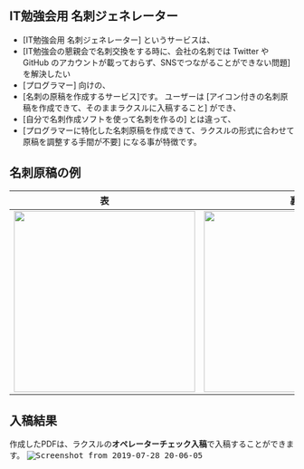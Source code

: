 ## IT勉強会用 名刺ジェネレーター
* [IT勉強会用 名刺ジェネレーター] というサービスは、
* [IT勉強会の懇親会で名刺交換をする時に、会社の名刺では Twitter や GitHub のアカウントが載っておらず、SNSでつながることができない問題] を解決したい
* [プログラマー] 向けの、
* [名刺の原稿を作成するサービス]です。
ユーザーは [アイコン付きの名刺原稿を作成できて、そのままラクスルに入稿すること] ができ、
* [自分で名刺作成ソフトを使って名刺を作るの] とは違って、
* [プログラマーに特化した名刺原稿を作成できて、ラクスルの形式に合わせて原稿を調整する手間が不要] になる事が特徴です。

## 名刺原稿の例

表 | 裏
---- | ----
<img src="https://user-images.githubusercontent.com/39484102/62019713-117fb300-b1fb-11e9-9727-a54adb448401.png" width="320"/> | <img src="https://user-images.githubusercontent.com/39484102/62019716-13e20d00-b1fb-11e9-9f28-ce125a292ae1.png" width="320"/>

## 入稿結果
作成したPDFは、ラクスルの**オペレーターチェック入稿**で入稿することができます。
<kbd>
![Screenshot from 2019-07-28 20-06-05](https://user-images.githubusercontent.com/39484102/62019473-f3fe1980-b1f9-11e9-9c50-b22184aa5630.png)
</kbd>

